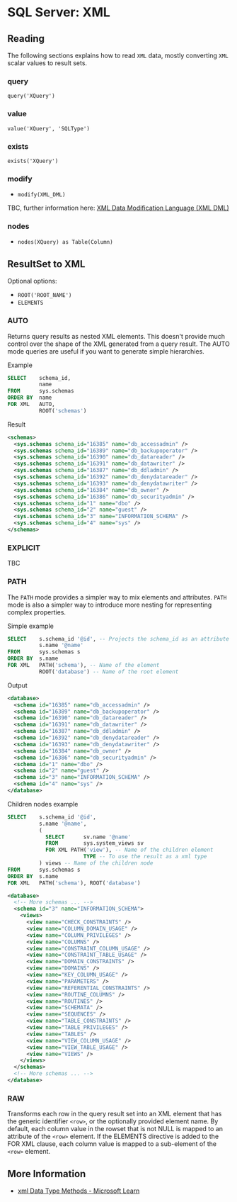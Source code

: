 # SQL Server: XML

## Reading

The following sections explains how to read `XML` data, mostly converting `XML` scalar values to result sets.

### query

`query('XQuery')`

### value

`value('XQuery', 'SQLType')`

### exists

`exists('XQuery')`

### modify

- `modify(XML_DML)`

TBC, further information here: [XML Data Modification Language (XML DML)](https://learn.microsoft.com/en-us/sql/t-sql/xml/xml-data-modification-language-xml-dml)

### nodes

- `nodes(XQuery) as Table(Column)`

## ResultSet to XML

Optional options:

- `ROOT('ROOT_NAME')`
- `ELEMENTS`

### AUTO

Returns query results as nested XML elements. This doesn't provide much control over the shape of the XML generated from a query result. The AUTO mode queries are useful if you want to generate simple hierarchies.

Example

```sql
SELECT    schema_id,
          name
FROM      sys.schemas
ORDER BY  name
FOR XML   AUTO,
          ROOT('schemas')
```

Result

```xml
<schemas>
  <sys.schemas schema_id="16385" name="db_accessadmin" />
  <sys.schemas schema_id="16389" name="db_backupoperator" />
  <sys.schemas schema_id="16390" name="db_datareader" />
  <sys.schemas schema_id="16391" name="db_datawriter" />
  <sys.schemas schema_id="16387" name="db_ddladmin" />
  <sys.schemas schema_id="16392" name="db_denydatareader" />
  <sys.schemas schema_id="16393" name="db_denydatawriter" />
  <sys.schemas schema_id="16384" name="db_owner" />
  <sys.schemas schema_id="16386" name="db_securityadmin" />
  <sys.schemas schema_id="1" name="dbo" />
  <sys.schemas schema_id="2" name="guest" />
  <sys.schemas schema_id="3" name="INFORMATION_SCHEMA" />
  <sys.schemas schema_id="4" name="sys" />
</schemas>
```

### EXPLICIT

TBC

### PATH

The `PATH` mode provides a simpler way to mix elements and attributes. `PATH` mode is also a simpler way to introduce more nesting for representing complex properties.

Simple example

```sql
SELECT    s.schema_id '@id', -- Projects the schema_id as an attribute called id
          s.name '@name'
FROM      sys.schemas s
ORDER BY  s.name
FOR XML   PATH('schema'), -- Name of the element
          ROOT('database') -- Name of the root element
```

Output

```xml
<database>
  <schema id="16385" name="db_accessadmin" />
  <schema id="16389" name="db_backupoperator" />
  <schema id="16390" name="db_datareader" />
  <schema id="16391" name="db_datawriter" />
  <schema id="16387" name="db_ddladmin" />
  <schema id="16392" name="db_denydatareader" />
  <schema id="16393" name="db_denydatawriter" />
  <schema id="16384" name="db_owner" />
  <schema id="16386" name="db_securityadmin" />
  <schema id="1" name="dbo" />
  <schema id="2" name="guest" />
  <schema id="3" name="INFORMATION_SCHEMA" />
  <schema id="4" name="sys" />
</database>
```

Children nodes example

```sql
SELECT    s.schema_id '@id',
          s.name '@name',
          (
            SELECT      sv.name '@name'
            FROM        sys.system_views sv
            FOR XML PATH('view'), -- Name of the children element
                        TYPE -- To use the result as a xml type
          ) views -- Name of the children node
FROM      sys.schemas s
ORDER BY  s.name
FOR XML   PATH('schema'), ROOT('database')
```

```xml
<database>
  <!-- More schemas ... -->
  <schema id="3" name="INFORMATION_SCHEMA">
    <views>
      <view name="CHECK_CONSTRAINTS" />
      <view name="COLUMN_DOMAIN_USAGE" />
      <view name="COLUMN_PRIVILEGES" />
      <view name="COLUMNS" />
      <view name="CONSTRAINT_COLUMN_USAGE" />
      <view name="CONSTRAINT_TABLE_USAGE" />
      <view name="DOMAIN_CONSTRAINTS" />
      <view name="DOMAINS" />
      <view name="KEY_COLUMN_USAGE" />
      <view name="PARAMETERS" />
      <view name="REFERENTIAL_CONSTRAINTS" />
      <view name="ROUTINE_COLUMNS" />
      <view name="ROUTINES" />
      <view name="SCHEMATA" />
      <view name="SEQUENCES" />
      <view name="TABLE_CONSTRAINTS" />
      <view name="TABLE_PRIVILEGES" />
      <view name="TABLES" />
      <view name="VIEW_COLUMN_USAGE" />
      <view name="VIEW_TABLE_USAGE" />
      <view name="VIEWS" />
    </views>
  </schemas>
  <!-- More schemas ... -->
</database>
```

### RAW

Transforms each row in the query result set into an XML element that has the generic identifier `<row>`, or the optionally provided element name. By default, each column value in the rowset that is not NULL is mapped to an attribute of the `<row>` element. If the ELEMENTS directive is added to the FOR XML clause, each column value is mapped to a sub-element of the `<row>` element.

## More Information

- [xml Data Type Methods - Microsoft Learn](https://learn.microsoft.com/en-us/sql/t-sql/xml/xml-data-type-methods)
